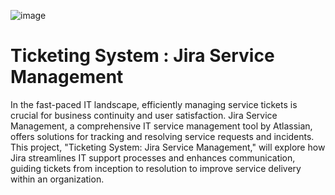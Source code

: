 ![image](https://github.com/user-attachments/assets/067718d7-7f9e-400e-9f0b-c36bc35dd1d0)
<h1> Ticketing System : Jira Service Management </h1>

<p>In the fast-paced IT landscape, efficiently managing service tickets is crucial for business continuity and user satisfaction. Jira Service Management, a comprehensive IT service management tool by Atlassian, offers solutions for tracking and resolving service requests and incidents. This project, "Ticketing System: Jira Service Management," will explore how Jira streamlines IT support processes and enhances communication, guiding tickets from inception to resolution to improve service delivery within an organization.</p>

